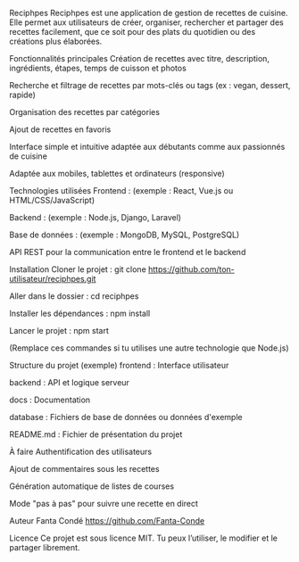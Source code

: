Reciphpes
Reciphpes est une application de gestion de recettes de cuisine. Elle permet aux utilisateurs de créer, organiser, rechercher et partager des recettes facilement, que ce soit pour des plats du quotidien ou des créations plus élaborées.

Fonctionnalités principales
Création de recettes avec titre, description, ingrédients, étapes, temps de cuisson et photos

Recherche et filtrage de recettes par mots-clés ou tags (ex : vegan, dessert, rapide)

Organisation des recettes par catégories

Ajout de recettes en favoris

Interface simple et intuitive adaptée aux débutants comme aux passionnés de cuisine

Adaptée aux mobiles, tablettes et ordinateurs (responsive)

Technologies utilisées
Frontend : (exemple : React, Vue.js ou HTML/CSS/JavaScript)

Backend : (exemple : Node.js, Django, Laravel)

Base de données : (exemple : MongoDB, MySQL, PostgreSQL)

API REST pour la communication entre le frontend et le backend

Installation
Cloner le projet :
git clone https://github.com/ton-utilisateur/reciphpes.git

Aller dans le dossier :
cd reciphpes

Installer les dépendances :
npm install

Lancer le projet :
npm start

(Remplace ces commandes si tu utilises une autre technologie que Node.js)

Structure du projet (exemple)
frontend : Interface utilisateur

backend : API et logique serveur

docs : Documentation

database : Fichiers de base de données ou données d'exemple

README.md : Fichier de présentation du projet

À faire
Authentification des utilisateurs

Ajout de commentaires sous les recettes

Génération automatique de listes de courses

Mode "pas à pas" pour suivre une recette en direct

Auteur
Fanta Condé https://github.com/Fanta-Conde

Licence
Ce projet est sous licence MIT. Tu peux l’utiliser, le modifier et le partager librement.


